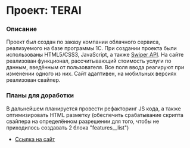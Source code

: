 # Проект: TERAI

### Описание

Проект был создан по заказу компании облачного сервиса, реализуемого на базе программы 1С. При создании проекта были использованы HTML5/CSS3, JavaScript, а также [Swiper API](https://swiperjs.com/swiper-api). На сайте реализован функционал, рассчитывающий стоимость услуги по данным, введённым от пользователя. Все поля ввода реагируют при изменении одного из них. Сайт адаптивен, на мобильных версиях реализован свайпер. 

### Планы для доработки

В дальнейшем планируется провести рефакторинг JS кода, а также оптимизировать HTML разметку (обеспечить срабатывание скрипта свайпера на определённом разрешении для того, чтобы не приходилось создавать 2 блока "features__list")

* [Ссылка на сайт](https://stankena.github.io/terai-project)
